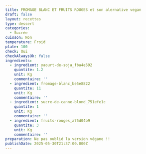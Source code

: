 ```yaml
---
title: FROMAGE BLANC ET FRUITS ROUGES et son alernative vegan
draft: false
layout: recettes
type: dessert
categories:
  - Sucrée
cuisson: Non
temperature: Froid
plate: 100
check: Oui
checkAlwaysOk: false
ingredients:
  - ingredient: yaourt-de-soja_fba4e592
    quantite: 1.2
    unit: Kg
    commentaire: ''
  - ingredient: fromage-blanc_be5e8822
    quantite: 11
    unit: Kg
    commentaire: ''
  - ingredient: sucre-de-canne-blond_751efe1c
    quantite: 1
    unit: Kg
    commentaire: ''
  - ingredient: fruits-rouges_a75d04b9
    quantite: 3
    unit: Kg
    commentaire: ''
preparation: Ne pas oublié la version végane !!
publishDate: 2025-05-30T21:37:00.000Z
---
```

